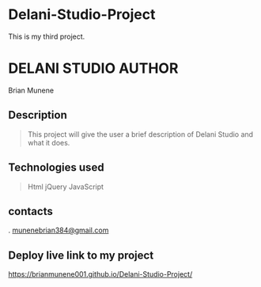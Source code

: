 # Delani-Studio-Project
 This is my third project.
# DELANI STUDIO AUTHOR
 Brian Munene
## Description
> This project will give the user a brief description of Delani Studio and what it does.

## Technologies used
>Html
>jQuery
>JavaScript

## contacts
. munenebrian384@gmail.com

## Deploy live link to my project
https://brianmunene001.github.io/Delani-Studio-Project/

